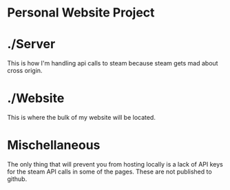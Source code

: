 # Personal Website Project

# ./Server

This is how I'm handling api calls to steam because steam gets mad about cross origin.

# ./Website

This is where the bulk of my website will be located.

# Mischellaneous

The only thing that will prevent you from hosting locally is a lack of API keys for the steam API calls in some of the pages. These are not published to github.